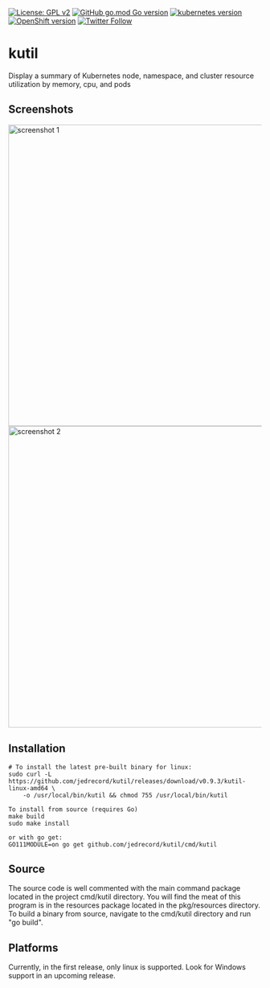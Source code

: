 [![License: GPL v2](https://img.shields.io/badge/License-GPL%20v2-blue.svg)](https://www.gnu.org/licenses/old-licenses/gpl-2.0.en.html)
[![GitHub go.mod Go version](https://img.shields.io/github/go-mod/go-version/jedrecord/kutil)](https://github.com/jedrecord/kutil)
[![kubernetes version](https://img.shields.io/badge/kubernetes-v1.13+-blue)](https://github.com/jedrecord/kutil)
[![OpenShift version](https://img.shields.io/badge/OpenShift-v4.1+-EE0000?logo=Red-Hat-Open-Shift)](https://github.com/jedrecord/kutil)
[![Twitter Follow](https://img.shields.io/twitter/follow/jedrecord?label=follow&style=social)](https://twitter.com/jedrecord)

# kutil
Display a summary of Kubernetes node, namespace, and cluster resource utilization by memory, cpu, and pods

## Screenshots
<image src="https://github.com/jedrecord/kutil/blob/master/assets/screenshot1.jpg" alt="screenshot 1" width="600">

<image src="https://github.com/jedrecord/kutil/blob/master/assets/screenshot2.jpg" alt="screenshot 2" width="600">

## Installation
```
# To install the latest pre-built binary for linux:
sudo curl -L https://github.com/jedrecord/kutil/releases/download/v0.9.3/kutil-linux-amd64 \
    -o /usr/local/bin/kutil && chmod 755 /usr/local/bin/kutil

To install from source (requires Go)
make build
sudo make install

or with go get:
GO111MODULE=on go get github.com/jedrecord/kutil/cmd/kutil
```

## Source
The source code is well commented with the main command package located in the project cmd/kutil directory. You will find the meat of this program is in the resources package located in the pkg/resources directory. To build a binary from source, navigate to the cmd/kutil directory and run "go build".

## Platforms
Currently, in the first release, only linux is supported. Look for Windows support in an upcoming release.
